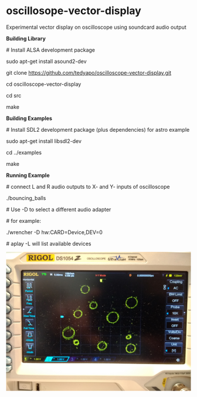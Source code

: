 # oscillosope-vector-display
Experimental vector display on oscilloscope using soundcard audio output

__Building Library__

\# Install ALSA development package

sudo apt-get install asound2-dev

git clone https://github.com/tedyapo/oscilloscope-vector-display.git

cd oscilloscope-vector-display

cd src

make

__Building Examples__

\# Install SDL2 development package (plus dependencies) for astro example

sudo apt-get install libsdl2-dev

cd ../examples

make

__Running Example__

\# connect L and R audio outputs to X- and Y- inputs of oscilloscope

./bouncing_balls

\# Use -D <PCM device name> to select a different audio adapter
  
\# for example:

./wrencher -D hw:CARD=Device,DEV=0

\# aplay -L will list available devices

![example image](/doc/images/DS1054Z.jpg)
